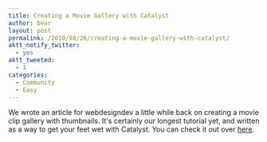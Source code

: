 ```yaml
---
title: Creating a Movie Gallery with Catalyst
author: bear
layout: post
permalink: /2010/08/26/creating-a-movie-gallery-with-catalyst/
aktt_notify_twitter:
  - yes
aktt_tweeted:
  - 1
categories:
  - Community
  - Easy
---
```

We wrote an article for webdesigndev a little while back on creating a movie clip gallery with thumbnails. It's certainly our longest tutorial yet, and written as a way to get your feet wet with Catalyst. You can check it out over [here][1].

 [1]: http://www.webdesigndev.com/flash/flash-catalyst-tutorial-101-creating-an-interactive-video-gallery-quickly-without-writing-any-code